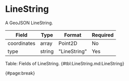 <!--
    ATTENTION: This file was generated via gradle!
               Do NOT manually edit this file! Any such changes will be overwritten!
-->

# LineString

A GeoJSON LineString.

| Field | Type | Format | Required |
| ------- | ------- | ------- | --- |
| coordinates | array | Point2D | No |
| type | string | "LineString" | Yes |

Table: Fields of LineString. {#tbl:LineString.md:LineString}

{#page:break}
